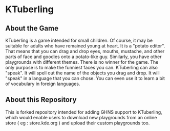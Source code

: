 # KTuberling

## About the Game

KTuberling is a game intended for small children. Of course, it may be suitable for adults who have remained young at heart.
It is a "potato editor". That means that you can drag and drop eyes, mouths, mustache, and other parts of face and goodies onto a potato-like guy. Similarly, you have other playgrounds with different themes.
There is no winner for the game. The only purpose is to make the funniest faces you can.
KTuberling can also "speak". It will spell out the name of the objects you drag and drop. It will "speak" in a language that you can chose. You can even use it to learn a bit of vocabulary in foreign languages.

## About this Repository

This is forked repository intended for adding GHNS support to KTuberling, which would enable users to download new playgrounds from an online store ( eg : store.kde.org ) and upload their custom playgrounds too.

